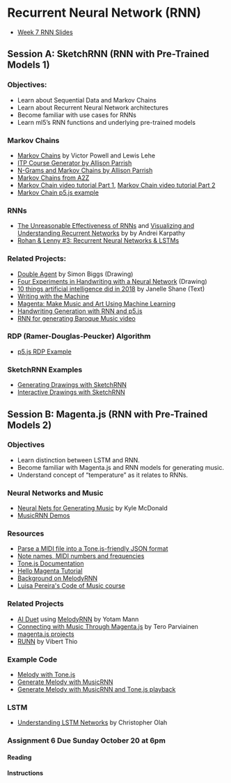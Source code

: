 # Recurrent Neural Network (RNN)

* [Week 7 RNN Slides](https://docs.google.com/presentation/d/1HcGPiK7ECr_yqdHtgDKeGKqrQAGnQp-Ve0-e4m9_E08/edit?usp=sharing)

## Session A:  SketchRNN (RNN with Pre-Trained Models 1)

### Objectives:
* Learn about Sequential Data and Markov Chains
* Learn about Recurrent Neural Network architectures
* Become familiar with use cases for RNNs
* Learn ml5’s RNN functions and underlying pre-trained models

### Markov Chains
* [Markov Chains](http://setosa.io/blog/2014/07/26/markov-chains/) by Victor Powell and Lewis Lehe
* [ITP Course Generator by Allison Parrish](http://static.decontextualize.com/toys/next_semester)
* [N-Grams and Markov Chains by Allison Parrish](http://www.decontextualize.com/teaching/rwet/n-grams-and-markov-chains/)
* [Markov Chains from A2Z](https://shiffman.net/a2z/markov/)
* [Markov Chain video tutorial Part 1](https://youtu.be/eGFJ8vugIWA), [Markov Chain video tutorial Part 2](https://www.youtube.com/watch?v=9r8CmofnbAQ)
* [Markov Chain p5.js example](https://editor.p5js.org/codingtrain/sketches/AAgqWiJAW)

### RNNs
* [The Unreasonable Effectiveness of RNNs](http://karpathy.github.io/2015/05/21/rnn-effectiveness/) and [Visualizing and Understanding Recurrent Networks](https://skillsmatter.com/skillscasts/6611-visualizing-and-understanding-recurrent-networks) by by Andrei Karpathy
* [Rohan & Lenny #3: Recurrent Neural Networks & LSTMs](https://ayearofai.com/rohan-lenny-3-recurrent-neural-networks-10300100899b)

### Related Projects:
* [Double Agent](http://littlepig.org.uk/installations/doubleagent/index.htm) by Simon Biggs (Drawing)
* [Four Experiments in Handwriting with a Neural Network](https://distill.pub/2016/handwriting/) (Drawing)
* [10 things artificial intelligence did in 2018](http://aiweirdness.com/post/181621835642/10-things-artificial-intelligence-did-in-2018) by Janelle Shane (Text)
* [Writing with the Machine](https://www.robinsloan.com/notes/writing-with-the-machine/)
* [Magenta: Make Music and Art Using Machine Learning](https://magenta.tensorflow.org/)
* [Handwriting Generation with RNN and p5.js](http://blog.otoro.net/2017/01/01/recurrent-neural-network-artist/)
* [RNN for generating Baroque Music video](https://www.youtube.com/watch?v=SacogDL_4JU)

### RDP (Ramer-Douglas-Peucker) Algorithm
* [p5.js RDP Example](https://editor.p5js.org/codingtrain/sketches/SQjSugKn6)

### SketchRNN Examples
* [Generating Drawings with SketchRNN](https://editor.p5js.org/ml5/sketches/vSQRE1Sl7F_)
* [Interactive Drawings with SketchRNN](https://editor.p5js.org/ml5/sketches/uk4JsSRQgIY)

## Session B: Magenta.js (RNN with Pre-Trained Models 2)

### Objectives
* Learn distinction between LSTM and RNN.
* Become familiar with Magenta.js and RNN models for generating music.
* Understand concept of “temperature” as it relates to RNNs.

### Neural Networks and Music
* [Neural Nets for Generating Music](https://medium.com/artists-and-machine-intelligence/neural-nets-for-generating-music-f46dffac21c0) by Kyle McDonald
* [MusicRNN Demos](https://tensorflow.github.io/magenta-js/music/demos/music_rnn.html)

### Resources
* [Parse a MIDI file into a Tone.js-friendly JSON format](https://github.com/Tonejs/Midi)
* [Note names, MIDI numbers and frequencies](https://newt.phys.unsw.edu.au/jw/notes.html)
* [Tone.js Documentation](https://tonejs.github.io/)
* [Hello Magenta Tutorial](https://hello-magenta.glitch.me/)
* [Background on MelodyRNN](https://github.com/tensorflow/magenta/tree/master/magenta/models/melody_rnn)
* [Luisa Pereira's Code of Music course](https://luisaph.github.io/the-code-of-music-grad-fall-2019/)

### Related Projects
* [AI Duet](https://experiments.withgoogle.com/ai/ai-duet/view/) using [MelodyRNN](https://github.com/tensorflow/magenta/tree/master/magenta/models/melody_rnn) by Yotam Mann
* [Connecting with Music Through Magenta.js](https://magenta.tensorflow.org/blog/2018/05/03/connecting-with-magenta-js/) by Tero Parviainen
* [magenta.js projects](https://magenta.tensorflow.org/demos/web/)
* [RUNN](http://vibertthio.com/runn/) by Vibert Thio

### Example Code
* [Melody with Tone.js](https://editor.p5js.org/ima_ml/sketches/B7L-nHpE8)
* [Generate Melody with MusicRNN](https://editor.p5js.org/ima_ml/sketches/rSZyVD1tr)
* [Generate Melody with MusicRNN and Tone.js playback](https://editor.p5js.org/ima_ml/sketches/EgKBAeibJ)

### LSTM
* [Understanding LSTM Networks](http://colah.github.io/posts/2015-08-Understanding-LSTMs/) by Christopher Olah

### Assignment 6 Due Sunday October 20 at 6pm

#### Reading

#### Instructions
